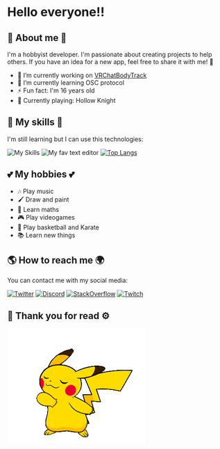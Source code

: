 # Hello everyone!!

## 🤖 About me 🤖
I'm a hobbyist developer. I'm passionate about creating projects to help others. If you have an idea for a new app, feel free to share it with me! 🦈

- 🔭 I’m currently working on [VRChatBodyTrack](https://github.com/CharlesWiiFlowers/VRChatBodyTrack)
- 🌱 I’m currently learning OSC protocol
- ⚡ Fun fact: I'm 16 years old
- 📌 Currently playing: Hollow Knight

## 🌟 My skills 🌟
I'm still learning but I can use this technologies:

![My Skills](https://skillicons.dev/icons?i=mysql,arduino,rust,java,gradle,py,c,cpp,kivy&perline=5)
![My fav text editor](https://skillicons.dev/icons?i=vscode)
[![Top Langs](https://github-readme-stats.vercel.app/api/top-langs/?username=charleswiiflowers&layout=donut&theme=dark)](https://github.com/charleswiiflowers)

## 💕 My hobbies 💕
 - 🎶 Play music
 - 🖌 Draw and paint
 - 🧮 Learn maths
 - 🎮 Play videogames
 - 🥋 Play basketball and Karate
 - 📚 Learn new things

## 🌎 How to reach me 🌍
You can contact me with my social media:

[![Twitter](https://skillicons.dev/icons?i=twitter)](https://twitter.com/WiiFlowers)
[![Discord](https://skillicons.dev/icons?i=discord)](https://discord.com/users/728721100862914690)
[![StackOverflow](https://skillicons.dev/icons?i=stackoverflow)](https://es.stackoverflow.com/users/313581/carlos)
[![Twitch](https://skillicons.dev/icons?i=twitch)](https://www.twitch.tv/carloscuack_)

## 💾 Thank you for read ⚙️
![Bye](https://github.com/CarlosCuack/CarlosCuack/blob/9ee704e3e4673890a9b285a34dc918eac235b042/Pikachu%20Dance.gif)

<!--
Here are some ideas to get you started:

- 🔭 I’m currently working on ...
- 🌱 I’m currently learning ...
- 👯 I’m looking to collaborate on ...
- 🤔 I’m looking for help with ...
- 💬 Ask me about ...
- 📫 How to reach me: ...
- 😄 Pronouns: ...
- ⚡ Fun fact: ...
-->
